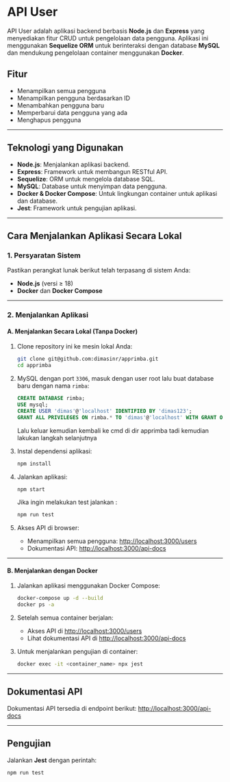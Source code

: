 
# API User

API User adalah aplikasi backend berbasis **Node.js** dan **Express** yang menyediakan fitur CRUD untuk pengelolaan data pengguna. Aplikasi ini menggunakan **Sequelize ORM** untuk berinteraksi dengan database **MySQL** dan mendukung pengelolaan container menggunakan **Docker**.

## Fitur

- Menampilkan semua pengguna
- Menampilkan pengguna berdasarkan ID
- Menambahkan pengguna baru
- Memperbarui data pengguna yang ada
- Menghapus pengguna

---

## Teknologi yang Digunakan

- **Node.js**: Menjalankan aplikasi backend.
- **Express**: Framework untuk membangun RESTful API.
- **Sequelize**: ORM untuk mengelola database SQL.
- **MySQL**: Database untuk menyimpan data pengguna.
- **Docker & Docker Compose**: Untuk lingkungan container untuk aplikasi dan database.
- **Jest**: Framework untuk pengujian aplikasi.

---

## Cara Menjalankan Aplikasi Secara Lokal

### 1. Persyaratan Sistem

Pastikan perangkat lunak berikut telah terpasang di sistem Anda:

- **Node.js** (versi ≥ 18)
- **Docker** dan **Docker Compose** 

---

### 2. Menjalankan Aplikasi

#### **A. Menjalankan Secara Lokal (Tanpa Docker)**

1. Clone repository ini ke mesin lokal Anda:
   ```bash
   git clone git@github.com:dimasinr/apprimba.git
   cd apprimba
   ```

2. MySQL dengan port `3306`, masuk dengan user root lalu buat database baru dengan nama `rimba`:
   ```sql
   CREATE DATABASE rimba;
   USE mysql;
   CREATE USER 'dimas'@'localhost' IDENTIFIED BY 'dimas123';
   GRANT ALL PRIVILEGES ON rimba.* TO 'dimas'@'localhost' WITH GRANT OPTION;
   
   ```
   Lalu keluar kemudian kembali ke cmd di dir apprimba tadi kemudian lakukan langkah selanjutnya

3. Instal dependensi aplikasi:
   ```bash
   npm install
   ```

4. Jalankan aplikasi:
   ```bash
   npm start
   ```
   Jika ingin melakukan test jalankan :
   ```bash
   npm run test
   ```

5. Akses API di browser:
   - Menampilkan semua pengguna: [http://localhost:3000/users](http://localhost:3000/users)
   - Dokumentasi API: [http://localhost:3000/api-docs](http://localhost:3000/api-docs)

---

#### **B. Menjalankan dengan Docker**

1. Jalankan aplikasi menggunakan Docker Compose:
   ```bash
   docker-compose up -d --build
   docker ps -a
   ```

2. Setelah semua container berjalan:
   - Akses API di [http://localhost:3000/users](http://localhost:3000/users)
   - Lihat dokumentasi API di [http://localhost:3000/api-docs](http://localhost:3000/api-docs)

3. Untuk menjalankan pengujian di container:
   ```bash
   docker exec -it <container_name> npx jest
   ```

---

## Dokumentasi API

Dokumentasi API tersedia di endpoint berikut:
[http://localhost:3000/api-docs](http://localhost:3000/api-docs)

---

## Pengujian

Jalankan **Jest** dengan perintah:
```bash
npm run test
```
